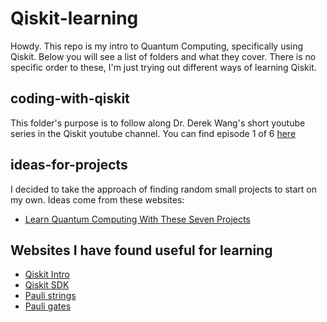 # Qiskit-learning
Howdy. This repo is my intro to Quantum Computing, specifically using Qiskit. Below you will see a list of folders and what they cover. There is no specific order to these, I'm just trying out different ways of learning Qiskit.

## coding-with-qiskit
This folder's purpose is to follow along Dr. Derek Wang's short youtube series in the Qiskit youtube channel. You can find episode 1 of 6 [here](https://www.youtube.com/watch?v=Tk9LOL9--Y4)

## ideas-for-projects
I decided to take the approach of finding random small projects to start on my own. Ideas come from these websites: 
- [Learn Quantum Computing With These Seven Projects](https://medium.com/qiskit/learn-quantum-computing-with-these-seven-projects-7478d90d125a)

## Websites I have found useful for learning
- [Qiskit Intro](https://docs.quantum.ibm.com/guides)
- [Qiskit SDK](https://docs.quantum.ibm.com/api/qiskit)
- [Pauli strings](https://arxiv.org/pdf/2405.19287#:~:text=In%20quantum%20computing%2C%20the%20Pauli,operator%20called%20a%20Pauli%20string.)
- [Pauli gates](https://www.sharetechnote.com/html/QC/QuantumComputing_Gate_X.html#:~:text=The%20Pauli%20gates%20are%20a,X%2C%20Y%2C%20and%20Z.)